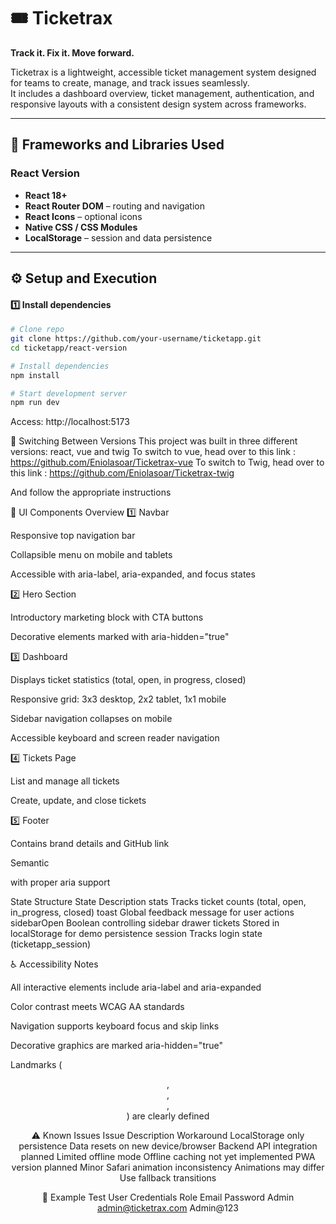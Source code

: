 # 🎟️ Ticketrax  
**Track it. Fix it. Move forward.**

Ticketrax is a lightweight, accessible ticket management system designed for teams to create, manage, and track issues seamlessly.  
It includes a dashboard overview, ticket management, authentication, and responsive layouts with a consistent design system across frameworks.

---

## 🚀 Frameworks and Libraries Used

### **React Version**
- **React 18+**
- **React Router DOM** – routing and navigation
- **React Icons** – optional icons
- **Native CSS / CSS Modules**
- **LocalStorage** – session and data persistence

---

## ⚙️ Setup and Execution


#### 1️⃣ Install dependencies
```bash
# Clone repo
git clone https://github.com/your-username/ticketapp.git
cd ticketapp/react-version

# Install dependencies
npm install

# Start development server
npm run dev
```

Access: http://localhost:5173

🔄 Switching Between Versions
This project was built in three different versions: react, vue and twig
To switch to vue, head over to this link : https://github.com/Eniolasoar/Ticketrax-vue
To switch to Twig, head over to this link : https://github.com/Eniolasoar/Ticketrax-twig

And follow the appropriate instructions

🧩 UI Components Overview
1️⃣ Navbar

Responsive top navigation bar

Collapsible menu on mobile and tablets

Accessible with aria-label, aria-expanded, and focus states

2️⃣ Hero Section

Introductory marketing block with CTA buttons

Decorative elements marked with aria-hidden="true"

3️⃣ Dashboard

Displays ticket statistics (total, open, in progress, closed)

Responsive grid: 3x3 desktop, 2x2 tablet, 1x1 mobile

Sidebar navigation collapses on mobile

Accessible keyboard and screen reader navigation

4️⃣ Tickets Page

List and manage all tickets

Create, update, and close tickets

5️⃣ Footer

Contains brand details and GitHub link

Semantic <footer> with proper aria support

State Structure
State	Description
stats	Tracks ticket counts (total, open, in_progress, closed)
toast	Global feedback message for user actions
sidebarOpen	Boolean controlling sidebar drawer
tickets	Stored in localStorage for demo persistence
session	Tracks login state (ticketapp_session)

♿ Accessibility Notes

All interactive elements include aria-label and aria-expanded

Color contrast meets WCAG AA standards

Navigation supports keyboard focus and skip links

Decorative graphics are marked aria-hidden="true"

Landmarks (<header>, <main>, <footer>, <nav>) are clearly defined

⚠️ Known Issues
Issue	Description	Workaround
LocalStorage only persistence	Data resets on new device/browser	Backend API integration planned
Limited offline mode	Offline caching not yet implemented	PWA version planned
Minor Safari animation inconsistency	Animations may differ	Use fallback transitions

👥 Example Test User Credentials
Role	Email	Password
Admin	admin@ticketrax.com	Admin@123
